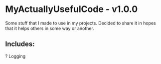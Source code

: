 # MyActuallyUsefulCode - v1.0.0

Some stuff that I made to use in my projects.
Decided to share it in hopes that it helps others in some way or another.



## Includes:
? Logging
